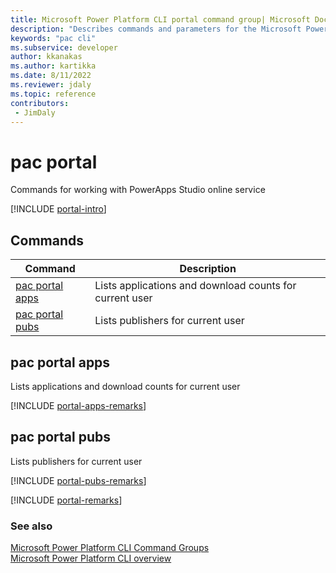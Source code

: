 ```yaml
---
title: Microsoft Power Platform CLI portal command group| Microsoft Docs
description: "Describes commands and parameters for the Microsoft Power Platform CLI portal command group."
keywords: "pac cli"
ms.subservice: developer
author: kkanakas
ms.author: kartikka
ms.date: 8/11/2022
ms.reviewer: jdaly
ms.topic: reference
contributors: 
 - JimDaly
---
```

<!-- 
Do not edit this file. 
This file is generated by a program and any changes will be overwritten when this topic is re-generated.
Use the include files to add additional content to this topic.
-->
# pac portal

Commands for working with PowerApps Studio online service

[!INCLUDE [portal-intro](includes/portal-intro.md)]

## Commands

|Command|Description|
|---------|---------|
|[pac portal apps](#pac-portal-apps)|Lists applications and download counts for current user|
|[pac portal pubs](#pac-portal-pubs)|Lists publishers for current user|


## pac portal apps

Lists applications and download counts for current user

[!INCLUDE [portal-apps-remarks](includes/portal-apps-remarks.md)]

## pac portal pubs

Lists publishers for current user

[!INCLUDE [portal-pubs-remarks](includes/portal-pubs-remarks.md)]

[!INCLUDE [portal-remarks](includes/portal-remarks.md)]

### See also

[Microsoft Power Platform CLI Command Groups](index.md)<br />
[Microsoft Power Platform CLI overview](../introduction.md)